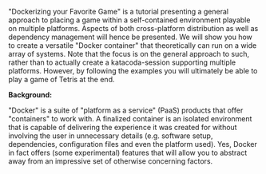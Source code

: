 "Dockerizing your Favorite Game" is a tutorial presenting a general approach to placing a game within a self-contained environment playable on multiple platforms. Aspects of both cross-platform distribution as well as dependency management will hence be presented. We will show you how to create a versatile "Docker container" that theoretically can run on a wide array of systems. Note that the focus is on the general approach to such, rather than to actually create a katacoda-session supporting multiple platforms. However, by following the examples you will ultimately be able to play a game of Tetris at the end.

**Background:**

"Docker" is a suite of "platform as a service" (PaaS) products that offer "containers" to work with. A finalized container is an isolated environment that is capable of delivering the experience it was created for without involving the user in unnecessary details (e.g. software setup, dependencies, configuration files and even the platform used). Yes, Docker in fact offers (some experimental) features that will allow you to abstract away from an impressive set of otherwise concerning factors.
